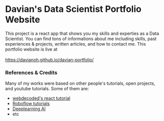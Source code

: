 # Davian's Data Scientist Portfolio Website
This project is a react app that shows you my skills and experties as a Data Scientist. You can find tons of informations about me including skills, past experiences & projects, written articles, and how to contact me. This portfolio website is live at <br></br> https://davianoh.github.io/davian-portfolio/

### References & Credits
Many of my works were based on other people's tutorials, open projects, and youtube tutorials. Some of them are: 
- [webdecoded's react tutorial](https://www.youtube.com/@webdecoded)
- [Roboflow tutorials](https://www.youtube.com/@Roboflow)
- [Deeplearning AI](https://learn.deeplearning.ai/)
- etc